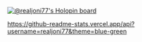 [![@realjoni77's Holopin board](https://holopin.me/realjoni77)](https://holopin.io/@realjoni77)

https://github-readme-stats.vercel.app/api?username=realjoni77&theme=blue-green

<!---
realjoni17/realjoni17 is a ✨ special ✨ repository because its `README.md` (this file) appears on your GitHub profile.
You can click the Preview link to take a look at your changes.
--->

